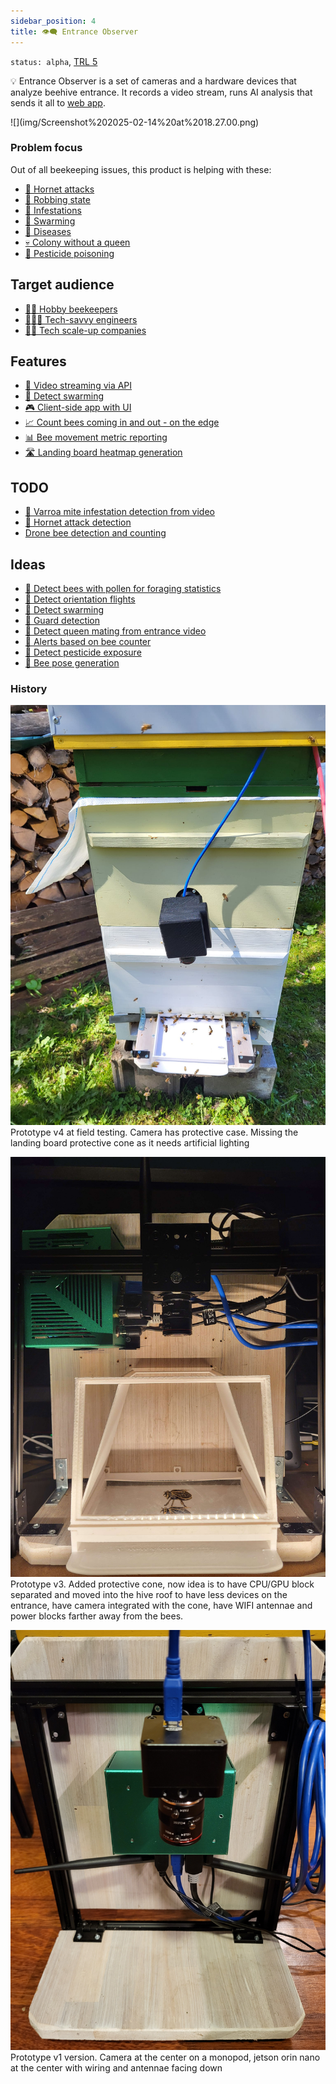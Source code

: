 ```yaml
---
sidebar_position: 4
title: 👁️‍🗨️ Entrance Observer
---
```

`status: alpha`, [TRL 5](https://www.nasa.gov/directorates/somd/space-communications-navigation-program/technology-readiness-levels/)

💡 Entrance Observer is a set of cameras and a hardware devices that analyze beehive entrance. It records a video stream, runs AI analysis that sends it all to [web app](../web_app/web_app.md). 


<div style={{width:300}}>
![](img/Screenshot%202025-02-14%20at%2018.27.00.png)
</div>

### Problem focus
Out of all beekeeping issues, this product is helping with these:
- [💢 Hornet attacks](../../🌨️%20Problems/💢%20Hornet%20attacks.md)
- [💢 Robbing state](../../🌨️%20Problems/💢%20Robbing%20state.md)
- [🦀 Infestations](../../🌨️%20Problems/🦀%20Infestations.md)
- [🧶 Swarming](../../🌨️%20Problems/🧶%20Swarming.md)
- [🦀 Diseases](../../🌨️%20Problems/🦀%20Diseases.md)
- [💀 Colony without a queen](../../🌨️%20Problems/💀%20Colony%20without%20a%20queen.md)
- [🤢 Pesticide poisoning](../../🌨️%20Problems/🤢%20Pesticide%20poisoning.md)
## Target audience

- [🧑‍🚀 Hobby beekeepers](../clients/🧑‍🚀%20Hobby%20beekeepers.md)
- [👨🏻‍💻 Tech-savvy engineers](../clients/👨🏻‍💻%20Tech-savvy%20engineers.md)
- [👩🏻 Tech scale-up companies](../clients/👩🏻%20Tech%20scale-up%20companies.md)

## Features
- [🎥 Video streaming via API](features/🎥%20Video%20streaming%20via%20API.md)
- [🐝 Detect swarming](ideas/🐝%20Detect%20swarming.md)
- [🎮 Client-side app with UI](features/🎮%20Client-side%20app%20with%20UI.md)
- [📈 Count bees coming in and out - on the edge](features/📈%20Count%20bees%20coming%20in%20and%20out%20-%20on%20the%20edge.md)
- [📊 Bee movement metric reporting](features/📊%20Bee%20movement%20metric%20reporting.md)
- [🛣️ Landing board heatmap generation](features/🛣️%20Landing%20board%20heatmap%20generation.md)

## TODO
- [🦀 Varroa mite infestation detection from video](todo/🦀%20Varroa%20mite%20infestation%20detection%20from%20video.md)
- [🚁 Hornet attack detection](todo/🚁%20Hornet%20attack%20detection.md)
- [Drone bee detection and counting](todo/Drone%20bee%20detection%20and%20counting.md)

## Ideas
- [🌻 Detect bees with pollen for foraging statistics](ideas/🌻%20Detect%20bees%20with%20pollen%20for%20foraging%20statistics.md)
- [🐝 Detect orientation flights](ideas/🐝%20Detect%20orientation%20flights.md)
- [🐝 Detect swarming](ideas/🐝%20Detect%20swarming.md)
- [🐝 Guard detection](ideas/🐝%20Guard%20detection.md)
- [👑 Detect queen mating from entrance video](ideas/👑%20Detect%20queen%20mating%20from%20entrance%20video.md)
- [🔔 Alerts based on bee counter](ideas/🔔%20Alerts%20based%20on%20bee%20counter.md)
- [🤢 Detect pesticide exposure](ideas/🤢%20Detect%20pesticide%20exposure.md)
- [🩻 Bee pose generation](ideas/🩻%20Bee%20pose%20generation.md)

### History
![](../../img/436202645_10161734083722973_395574856169740131_n.jpg)
Prototype v4 at field testing. Camera has protective case. Missing the landing board protective cone as it needs artificial lighting

![](../../img/gatehousev3.jpg)
Prototype v3. Added protective cone, now idea is to have CPU/GPU block separated and moved into the hive roof to have less devices on the entrance, have camera integrated with the cone, have WIFI antennae and power blocks farther away from the bees.

![](../../img/1000004899.jpg)
Prototype v1 version. Camera at the center on a monopod, jetson orin nano at the center with wiring and antennae facing down
